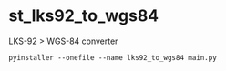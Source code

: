 # st_lks92_to_wgs84
LKS-92 > WGS-84 converter

```
pyinstaller --onefile --name lks92_to_wgs84 main.py
```